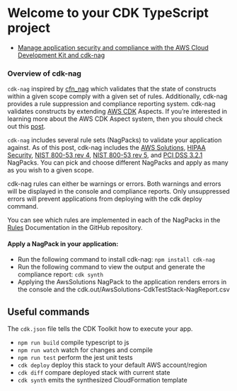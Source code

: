 # Welcome to your CDK TypeScript project

- [Manage application security and compliance with the AWS Cloud Development Kit and cdk-nag](https://aws.amazon.com/blogs/devops/manage-application-security-and-compliance-with-the-aws-cloud-development-kit-and-cdk-nag/)


### Overview of cdk-nag

`cdk-nag` inspired by [cfn_nag](https://github.com/stelligent/cfn_nag) which validates that the state of constructs within a given scope comply with a given set of rules. Additionally, cdk-nag provides a rule suppression and compliance reporting system. cdk-nag validates constructs by extending [AWS CDK](https://docs.aws.amazon.com/cdk/v2/guide/aspects.html) Aspects. If you’re interested in learning more about the AWS CDK Aspect system, then you should check out this [post](https://aws.amazon.com/blogs/devops/align-with-best-practices-while-creating-infrastructure-using-cdk-aspects/).

`cdk-nag` includes several rule sets (NagPacks) to validate your application against. As of this post, cdk-nag includes the [AWS Solutions](https://github.com/cdklabs/cdk-nag/blob/main/RULES.md#awssolutions), [HIPAA Security](https://github.com/cdklabs/cdk-nag/blob/main/RULES.md#hipaa-security), [NIST 800-53 rev 4](https://github.com/cdklabs/cdk-nag/blob/main/RULES.md#nist-800-53-rev-4), [NIST 800-53 rev 5](https://github.com/cdklabs/cdk-nag/blob/main/RULES.md#nist-800-53-rev-5), and [PCI DSS 3.2.1](https://github.com/cdklabs/cdk-nag/blob/main/RULES.md#pci-dss-321) NagPacks. You can pick and choose different NagPacks and apply as many as you wish to a given scope.

cdk-nag rules can either be warnings or errors. Both warnings and errors will be displayed in the console and compliance reports. Only unsuppressed errors will prevent applications from deploying with the cdk deploy command.

You can see which rules are implemented in each of the NagPacks in the [Rules](https://github.com/cdklabs/cdk-nag/blob/main/RULES.md) Documentation in the GitHub repository.

#### Apply a NagPack in your application: 

- Run the following command to install cdk-nag: 
        ` npm install cdk-nag `
- Run the following command to view the output and generate the compliance report:
    ` cdk synth `    
- Applying the AwsSolutions NagPack to the application renders errors in the console and the cdk.out/AwsSolutions-CdkTestStack-NagReport.csv



## Useful commands

The `cdk.json` file tells the CDK Toolkit how to execute your app.

* `npm run build`   compile typescript to js
* `npm run watch`   watch for changes and compile
* `npm run test`    perform the jest unit tests
* `cdk deploy`      deploy this stack to your default AWS account/region
* `cdk diff`        compare deployed stack with current state
* `cdk synth`       emits the synthesized CloudFormation template
